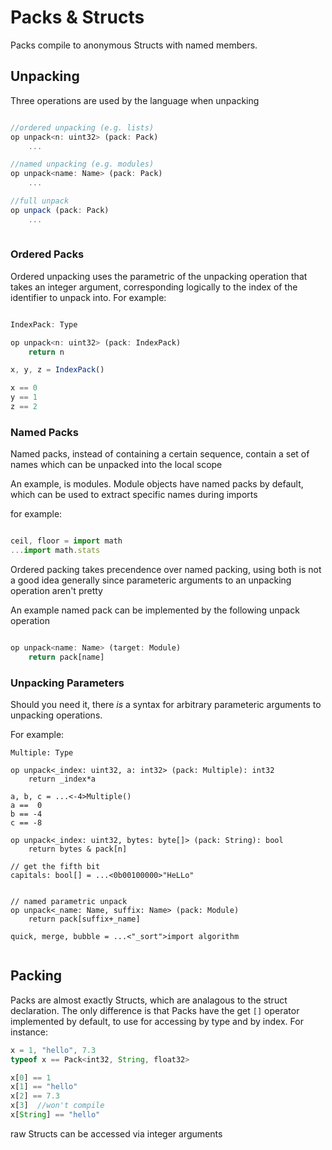 
# Packs & Structs

Packs compile to anonymous Structs with named members.

## Unpacking

Three operations are used by the language when unpacking

```TypeScript

//ordered unpacking (e.g. lists)
op unpack<n: uint32> (pack: Pack)
    ...

//named unpacking (e.g. modules)
op unpack<name: Name> (pack: Pack)
    ...

//full unpack
op unpack (pack: Pack)
    ...
    
```

### Ordered Packs

Ordered unpacking uses the parametric of the
unpacking operation that takes an integer argument,
corresponding logically to the index of the identifier 
to unpack into. For example:

```TypeScript

IndexPack: Type

op unpack<n: uint32> (pack: IndexPack)
    return n

x, y, z = IndexPack()

x == 0
y == 1
z == 2

```

### Named Packs

Named packs, instead of containing a certain sequence, contain
a set of names which can be unpacked into the local scope

An example, is modules. Module objects have named packs by default,
which can be used to extract specific names during imports

for example:

```TypeScript

ceil, floor = import math
...import math.stats

```

Ordered packing takes precendence over named packing, using
both is not a good idea generally since parameteric arguments to
an unpacking operation aren't pretty

An example  named pack can be implemented by the following 
unpack operation

```TypeScript

op unpack<name: Name> (target: Module)
    return pack[name]

```

### Unpacking Parameters

Should you need it, there *is* a syntax for arbitrary parameteric
arguments to unpacking operations.

For example:

```
Multiple: Type

op unpack<_index: uint32, a: int32> (pack: Multiple): int32
    return _index*a

a, b, c = ...<-4>Multiple()
a ==  0
b == -4
c == -8

op unpack<_index: uint32, bytes: byte[]> (pack: String): bool
    return bytes & pack[n]

// get the fifth bit
capitals: bool[] = ...<0b00100000>"HeLLo"


// named parametric unpack
op unpack<_name: Name, suffix: Name> (pack: Module)
    return pack[suffix+_name]

quick, merge, bubble = ...<"_sort">import algorithm


```

<!-- use _left and _right as special names of binary arguments
-->

## Packing

Packs are almost exactly Structs, which are analagous to 
the struct declaration. The only difference is that Packs
have the get `[]` operator implemented by default, to use
for accessing by type and by index. For instance:

```TypeScript
x = 1, "hello", 7.3
typeof x == Pack<int32, String, float32>

x[0] == 1
x[1] == "hello"
x[2] == 7.3
x[3]  //won't compile
x[String] == "hello"
```

raw Structs can be accessed via integer arguments

<!--
maybe allow a sort of function scope that can be merged/transformed
for reordering of local variables?
-->

